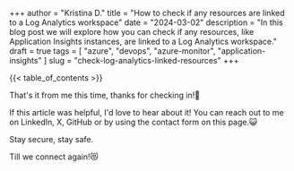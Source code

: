 +++
author = "Kristina D."
title = "How to check if any resources are linked to a Log Analytics workspace"
date = "2024-03-02"
description = "In this blog post we will explore how you can check if any resources, like Application Insights instances, are linked to a Log Analytics workspace."
draft = true
tags = [
    "azure",
    "devops",
    "azure-monitor",
    "application-insights"
]
slug = "check-log-analytics-linked-resources"
+++

{{< table_of_contents >}}



That's it from me this time, thanks for checking in!💖

If this article was helpful, I'd love to hear about it! You can reach out to me on LinkedIn, X, GitHub or by using the contact form on this page.😺

Stay secure, stay safe.

Till we connect again!😻
